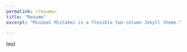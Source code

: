 ```yaml
---
permalink: /resume/
title: "Resume"
excerpt: "Minimal Mistakes is a flexible two-column Jekyll theme."

---
```


test
